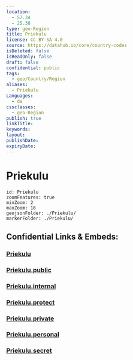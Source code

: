 ```yaml
---
location:
  - 57.34
  - 25.38
type: geo-Region
title: Priekulu
license: CC BY-SA 4.0
source: https://datahub.io/core/country-codes
isDeleted: false
isReadOnly: false
draft: false
confidential: public
tags:
  - geo/Country/Region
aliases:
  - Priekulu
Languages:
  - de
cssclasses:
  - geo-Region
publish: true
linkTitle:
keywords:
layout:
publishDate:
expiryDate:
---
```


# Priekulu

```leaflet
id: Priekulu
zoomFeatures: true 
minZoom: 2 
maxZoom: 18
geojsonFolder: ./Priekulu/
markerFolder: ./Priekulu/
```


## Confidential Links & Embeds: 

### [Priekulu](/_Standards/Earth/Continent/Europe/Europe~North/Latvia/Counties/Priekulu.md) 

### [Priekulu.public](/_public/Earth/Continent/Europe/Europe~North/Latvia/Counties/Priekulu.public.md) 

### [Priekulu.internal](/_internal/Earth/Continent/Europe/Europe~North/Latvia/Counties/Priekulu.internal.md) 

### [Priekulu.protect](/_protect/Earth/Continent/Europe/Europe~North/Latvia/Counties/Priekulu.protect.md) 

### [Priekulu.private](/_private/Earth/Continent/Europe/Europe~North/Latvia/Counties/Priekulu.private.md) 

### [Priekulu.personal](/_personal/Earth/Continent/Europe/Europe~North/Latvia/Counties/Priekulu.personal.md) 

### [Priekulu.secret](/_secret/Earth/Continent/Europe/Europe~North/Latvia/Counties/Priekulu.secret.md)

